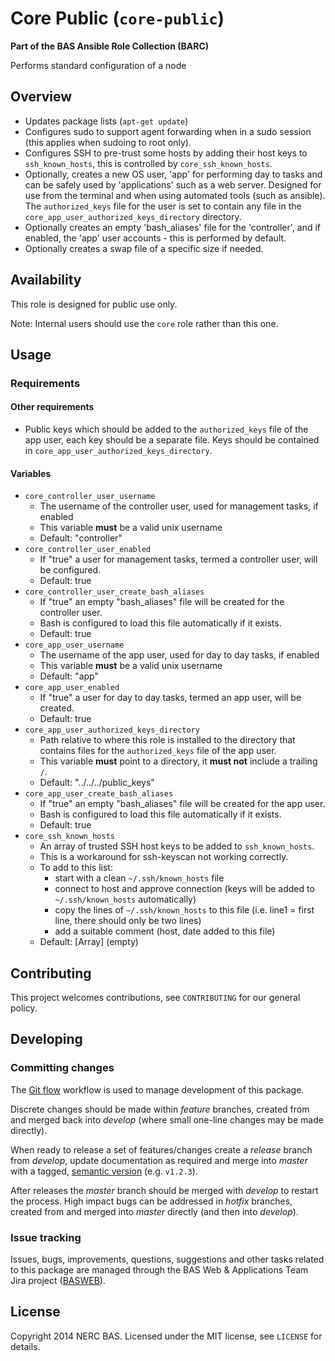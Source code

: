 # Core Public (`core-public`)

**Part of the BAS Ansible Role Collection (BARC)**

Performs standard configuration of a node

## Overview

* Updates package lists (`apt-get update`)
* Configures sudo to support agent forwarding when in a sudo session (this applies when sudoing to root only).
* Configures SSH to pre-trust some hosts by adding their host keys to `ssh_known_hosts`, this is controlled by `core_ssh_known_hosts`.
* Optionally, creates a new OS user, 'app' for performing day to tasks and can be safely used by 'applications' such as a web server. Designed for use from the terminal and when using automated tools (such as ansible). The `authorized_keys` file for the user is set to contain any file in the `core_app_user_authorized_keys_directory` directory.
* Optionally creates an empty 'bash_aliases' file for the 'controller', and if enabled, the 'app' user accounts - this is performed by default.
* Optionally creates a swap file of a specific size if needed.

## Availability

This role is designed for public use only.

Note: Internal users should use the `core` role rather than this one.

## Usage

### Requirements

#### Other requirements

* Public keys which should be added to the `authorized_keys` file of the app user, each key should be a separate file. Keys should be contained in  `core_app_user_authorized_keys_directory`.

#### Variables

* `core_controller_user_username`
	* The username of the controller user, used for management tasks, if enabled
	* This variable **must** be a valid unix username
	* Default: "controller"
* `core_controller_user_enabled`
	* If "true" a user for management tasks, termed a controller user, will be configured.
	* Default: true
* `core_controller_user_create_bash_aliases`
    * If "true" an empty "bash_aliases" file will be created for the controller user.
    * Bash is configured to load this file automatically if it exists.
    * Default: true
* `core_app_user_username`
	* The username of the app user, used for day to day tasks, if enabled
	* This variable **must** be a valid unix username
	* Default: "app"
* `core_app_user_enabled`
	* If "true" a user for day to day tasks, termed an app user, will be created.
	* Default: true
* `core_app_user_authorized_keys_directory`
	* Path relative to where this role is installed to the directory that contains files for the `authorized_keys` file of the app user.
	* This variable **must** point to a directory, it **must not** include a trailing `/`.
	* Default: "../../../public_keys"
* `core_app_user_create_bash_aliases`
    * If "true" an empty "bash_aliases" file will be created for the app user.
    * Bash is configured to load this file automatically if it exists.
    * Default: true
* `core_ssh_known_hosts`
	* An array of trusted SSH host keys to be added to `ssh_known_hosts`.
	* This is a workaround for ssh-keyscan not working correctly.
    * To add to this list:
        * start with a clean `~/.ssh/known_hosts` file
        * connect to host and approve connection (keys will be added to `~/.ssh/known_hosts` automatically)
        * copy the lines of `~/.ssh/known_hosts` to this file (i.e. line1 = first line, there should only be two lines)
        * add a suitable comment (host, date added to this file)
    * Default: [Array]  (empty)

## Contributing

This project welcomes contributions, see `CONTRIBUTING` for our general policy.

## Developing

### Committing changes

The [Git flow](https://github.com/fzaninotto/Faker#formatters) workflow is used to manage development of this package.

Discrete changes should be made within *feature* branches, created from and merged back into *develop* (where small one-line changes may be made directly).

When ready to release a set of features/changes create a *release* branch from *develop*, update documentation as required and merge into *master* with a tagged, [semantic version](http://semver.org/) (e.g. `v1.2.3`).

After releases the *master* branch should be merged with *develop* to restart the process. High impact bugs can be addressed in *hotfix* branches, created from and merged into *master* directly (and then into *develop*).

### Issue tracking

Issues, bugs, improvements, questions, suggestions and other tasks related to this package are managed through the BAS Web & Applications Team Jira project ([BASWEB](https://jira.ceh.ac.uk/browse/BASWEB)).

## License

Copyright 2014 NERC BAS. Licensed under the MIT license, see `LICENSE` for details.